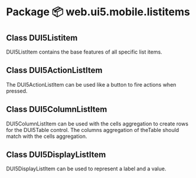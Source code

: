 # Package 📦 web.ui5.mobile.listitems

## Class DUI5Listitem
DUI5ListItem contains the base features of all specific list items.

## Class DUI5ActionListItem
The DUI5ActionListItem can be used like a button to fire actions when pressed.

## Class DUI5ColumnListItem 
DUI5ColumnListItem can be used with the cells aggregation to create rows for the DUI5Table control. The columns aggregation of theTable should match with the cells aggregation.

## Class DUI5DisplayListItem
DUI5DisplayListItem can be used to represent a label and a value.
